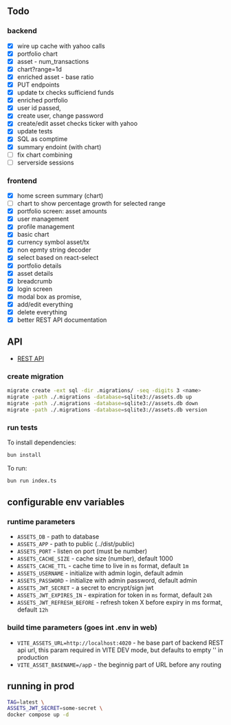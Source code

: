 ## Todo
### backend
 - [x] wire up cache with yahoo calls
 - [x] portfolio chart
 - [x] asset - num_transactions
 - [x] chart?range=1d
 - [x] enriched asset - base ratio
 - [x] PUT endpoints
 - [x] update tx checks sufficiend funds
 - [x] enriched portfolio
 - [x] user id passed,
 - [x] create user, change password
 - [x] create/edit asset checks ticker with yahoo
 - [x] update tests
 - [x] SQL as comptime
 - [x] summary endoint (with chart)
 - [ ] fix chart combining
 - [ ] serverside sessions

### frontend
 - [x] home screen summary (chart)
 - [ ] chart to show percentage growth for selected range
 - [x] portfolio screen: asset amounts
 - [x] user management
 - [x] profile management
 - [x] basic chart
 - [x] currency symbol asset/tx
 - [x] non epmty string decoder
 - [x] select<T> based on react-select
 - [x] portfolio details
 - [x] asset details
 - [x] breadcrumb
 - [x] login screen
 - [x] modal box as promise,
 - [x] add/edit everything
 - [x] delete everything
 - [x] better REST API documentation

## API
 - [REST API](./API.md)

### create migration
```sh
migrate create -ext sql -dir .migrations/ -seq -digits 3 <name>
migrate -path ./.migrations -database=sqlite3://assets.db up
migrate -path ./.migrations -database=sqlite3://assets.db down
migrate -path ./.migrations -database=sqlite3://assets.db version
```

### run tests

To install dependencies:

```bash
bun install
```

To run:

```bash
bun run index.ts
```

## configurable env variables

### runtime parameters
 - `ASSETS_DB` - path to database
 - `ASSETS_APP` - path to public (../dist/public)
 - `ASSETS_PORT` - listen on port (must be number)
 - `ASSETS_CACHE_SIZE` - cache size (number), default 1000
 - `ASSETS_CACHE_TTL` - cache time to live in `ms` format, default `1m`
 - `ASSETS_USERNAME` - initialize with admin login, default admin
 - `ASSETS_PASSWORD` - initialize with admin password, default admin
 - `ASSETS_JWT_SECRET` - a secret to encrypt/sign jwt
 - `ASSETS_JWT_EXPIRES_IN` - expiration for token in `ms` format, default `24h`
 - `ASSETS_JWT_REFRESH_BEFORE` - refresh token X before expiry in ms format, default `12h`

### build time parameters (goes int .env in web)
 - `VITE_ASSETS_URL=http://localhost:4020` - he base part of backend REST api url, this param required in VITE DEV mode, but defaults to empty '' in production
 - `VITE_ASSET_BASENAME=/ap`p - the beginnig part of URL before any routing

## running in prod
```bash
TAG=latest \
ASSETS_JWT_SECRET=some-secret \
docker compose up -d
```
